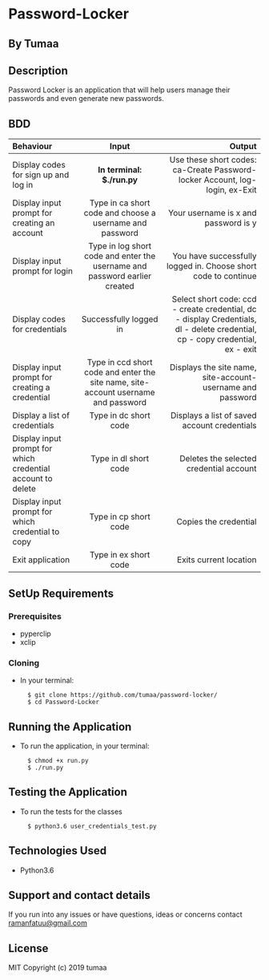 # Password-Locker

## By Tumaa

## Description
Password Locker is an application that will help users manage their passwords and even generate new passwords.

## BDD
| Behaviour | Input | Output |
| :---------------- | :---------------: | ------------------: |
| Display codes for sign up and log in | **In terminal: $./run.py** |Use these short codes: ca-Create Password-locker Account, log-login, ex-Exit |
| Display input prompt for creating an account |Type in ca short code and choose a username and password|Your username is x and password is y |
| Display input prompt for login|Type in log short code and enter the username and password earlier created| You have successfully logged in. Choose short code to continue |
| Display codes for credentials| Successfully logged in| Select short code: ccd - create credential, dc - display Credentials, dl - delete credential, cp - copy credential, ex - exit |
| Display input prompt for creating a credential |Type in ccd short code and enter the site name, site-account  username and password | Displays the site name, site-account-username and password |
| Display a list of credentials |Type in dc short code | Displays a list of saved account credentials |
| Display input prompt for which credential account to delete |Type in dl short code | Deletes the selected credential account|
| Display input prompt for which credential to copy |Type in cp short code | Copies the credential|
| Exit application |Type in ex short code| Exits current location |

## SetUp Requirements
### Prerequisites
* pyperclip
* xclip

### Cloning
* In your terminal:

        $ git clone https://github.com/tumaa/password-locker/
        $ cd Password-Locker

## Running the Application
* To run the application, in your terminal:

        $ chmod +x run.py
        $ ./run.py

## Testing the Application
* To run the tests for the classes

        $ python3.6 user_credentials_test.py

## Technologies Used
* Python3.6

## Support and contact details

If you run into any issues or have questions, ideas or concerns contact ramanfatuu@gmail.com

## License
MIT Copyright (c) 2019 tumaa
